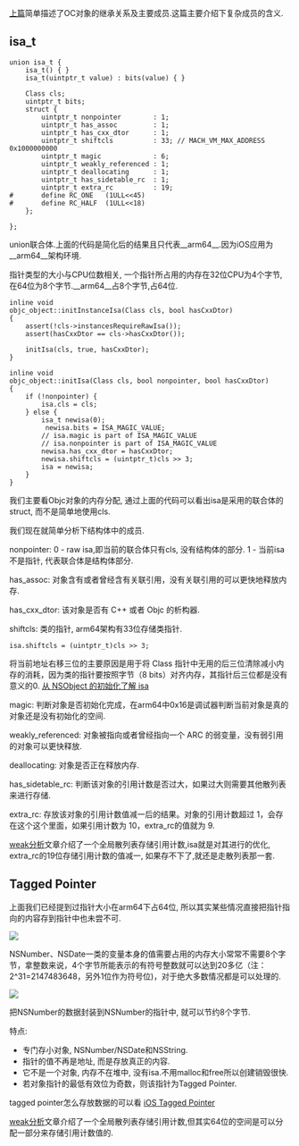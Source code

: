 [上篇](https://github.com/HighmoreJx/Blog/blob/master/articles/%E9%9D%A2%E8%AF%95%E5%B0%8F%E9%A2%98/OC%E5%AF%B9%E8%B1%A1%E5%8F%8A%E8%BF%90%E8%A1%8C%E6%97%B6%20-%20%E4%B8%8A%E7%AF%87.md)简单描述了OC对象的继承关系及主要成员.这篇主要介绍下复杂成员的含义.  


## isa_t

```
union isa_t {
    isa_t() { }
    isa_t(uintptr_t value) : bits(value) { }

    Class cls;
    uintptr_t bits;
    struct {
        uintptr_t nonpointer        : 1;
        uintptr_t has_assoc         : 1;
        uintptr_t has_cxx_dtor      : 1;
        uintptr_t shiftcls          : 33; // MACH_VM_MAX_ADDRESS 0x1000000000
        uintptr_t magic             : 6;
        uintptr_t weakly_referenced : 1;
        uintptr_t deallocating      : 1;
        uintptr_t has_sidetable_rc  : 1;
        uintptr_t extra_rc          : 19;
#       define RC_ONE   (1ULL<<45)
#       define RC_HALF  (1ULL<<18)
    };

};
```
union联合体.上面的代码是简化后的结果且只代表__arm64__.因为iOS应用为__arm64__架构环境. 

指针类型的大小与CPU位数相关, 一个指针所占用的内存在32位CPU为4个字节, 在64位为8个字节.__arm64__占8个字节,占64位.  

```
inline void 
objc_object::initInstanceIsa(Class cls, bool hasCxxDtor)
{
    assert(!cls->instancesRequireRawIsa());
    assert(hasCxxDtor == cls->hasCxxDtor());

    initIsa(cls, true, hasCxxDtor);
}

inline void 
objc_object::initIsa(Class cls, bool nonpointer, bool hasCxxDtor) 
{ 
    if (!nonpointer) {
        isa.cls = cls;
    } else {
        isa_t newisa(0);
         newisa.bits = ISA_MAGIC_VALUE;
        // isa.magic is part of ISA_MAGIC_VALUE
        // isa.nonpointer is part of ISA_MAGIC_VALUE
        newisa.has_cxx_dtor = hasCxxDtor;
        newisa.shiftcls = (uintptr_t)cls >> 3;
        isa = newisa;
    }
}
```

我们主要看Objc对象的内存分配, 通过上面的代码可以看出isa是采用的联合体的struct, 而不是简单地使用cls.  

我们现在就简单分析下结构体中的成员.  

nonpointer: 0 - raw isa,即当前的联合体只有cls, 没有结构体的部分. 1 - 当前isa不是指针, 代表联合体是结构体部分.  

has_assoc: 对象含有或者曾经含有关联引用，没有关联引用的可以更快地释放内存.  

has_cxx_dtor: 该对象是否有 C++ 或者 Objc 的析构器.  

shiftcls: 类的指针, arm64架构有33位存储类指针.  
```
isa.shiftcls = (uintptr_t)cls >> 3;
```
将当前地址右移三位的主要原因是用于将 Class 指针中无用的后三位清除减小内存的消耗，因为类的指针要按照字节（8 bits）对齐内存，其指针后三位都是没有意义的0.  [从 NSObject 的初始化了解 isa](https://github.com/draveness/analyze/blob/master/contents/objc/%E4%BB%8E%20NSObject%20%E7%9A%84%E5%88%9D%E5%A7%8B%E5%8C%96%E4%BA%86%E8%A7%A3%20isa.md#shiftcls)  


magic: 判断对象是否初始化完成，在arm64中0x16是调试器判断当前对象是真的对象还是没有初始化的空间.  

weakly_referenced: 对象被指向或者曾经指向一个 ARC 的弱变量，没有弱引用的对象可以更快释放.    

deallocating: 对象是否正在释放内存.  

has_sidetable_rc: 判断该对象的引用计数是否过大，如果过大则需要其他散列表来进行存储.  

extra_rc:  存放该对象的引用计数值减一后的结果。对象的引用计数超过 1，会存在这个这个里面，如果引用计数为 10，extra_rc的值就为 9.  


[weak分析](https://github.com/HighmoreJx/Blog/blob/master/articles/%E9%9D%A2%E8%AF%95%E5%B0%8F%E9%A2%98/Objective-C%E5%B1%9E%E6%80%A7%E4%B9%8BWeak.md)文章介绍了一个全局散列表存储引用计数,isa就是对其进行的优化, extra_rc的19位存储引用计数的值减一, 如果存不下了,就还是走散列表那一套.  

## Tagged Pointer

上面我们已经提到过指针大小在arm64下占64位, 所以其实某些情况直接把指针指向的内容存到指针中也未尝不可.  

![](https://img.halfrost.com/Blog/ArticleImage/23_10.png)

NSNumber、NSDate一类的变量本身的值需要占用的内存大小常常不需要8个字节，拿整数来说，4个字节所能表示的有符号整数就可以达到20多亿（注：2^31=2147483648，另外1位作为符号位)，对于绝大多数情况都是可以处理的.

![](https://img.halfrost.com/Blog/ArticleImage/23_11.png)  

把NSNumber的数据封装到NSNumber的指针中, 就可以节约8个字节.  

特点:  
* 专门存小对象, NSNumber/NSDate和NSString. 
* 指针的值不再是地址, 而是存放真正的内容.  
* 它不是一个对象, 内存不在堆中, 没有isa.不用malloc和free所以创建销毁很快.  
* 若对象指针的最低有效位为奇数，则该指针为Tagged Pointer.  

tagged pointer怎么存放数据的可以看 [iOS Tagged Pointer](https://www.jianshu.com/p/e354f9137ba8)  










[weak分析](https://github.com/HighmoreJx/Blog/blob/master/articles/%E9%9D%A2%E8%AF%95%E5%B0%8F%E9%A2%98/Objective-C%E5%B1%9E%E6%80%A7%E4%B9%8BWeak.md)文章介绍了一个全局散列表存储引用计数,但其实64位的空间是可以分配一部分来存储引用计数值的. 
